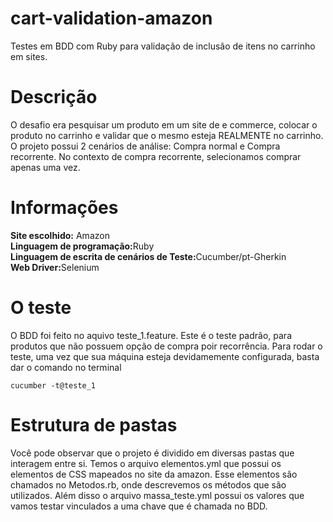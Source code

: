 # cart-validation-amazon
Testes em BDD com Ruby para validação de inclusão de itens no carrinho em sites.

# Descrição
O desafio era pesquisar um produto em um site de e commerce, colocar o produto no carrinho e validar que o mesmo esteja REALMENTE no carrinho.<br>
O projeto possui 2 cenários de análise: Compra normal e Compra recorrente.
No contexto de compra recorrente, selecionamos comprar apenas uma vez.


# Informações
<b>Site escolhido:</b> Amazon<br>
<b><Linguagem>Linguagem de programação:</b>Ruby<br>
<b>Linguagem de escrita de cenários de Teste:</b>Cucumber/pt-Gherkin<br>
<b>Web Driver:</b>Selenium
  
# O teste
O BDD foi feito no aquivo teste_1.feature. Este é o teste padrão, para produtos que não possuem opção de compra poir recorrência.
Para rodar o teste, uma vez que sua máquina esteja devidamemente configurada,  basta dar o comando no terminal

`cucumber -t@teste_1`

# Estrutura de pastas
Você pode observar que o projeto é dividido em diversas pastas que interagem entre si. 
Temos o arquivo elementos.yml que possui os elementos de CSS mapeados no site da amazon. Esse elementos são chamados no Metodos.rb, onde descrevemos os métodos que são utilizados.
Além disso o arquivo massa_teste.yml possui os valores que vamos testar vinculados a uma chave que é chamada no BDD.
